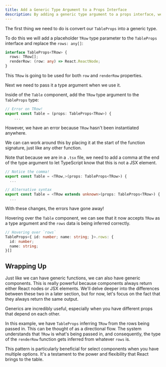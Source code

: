 ```yaml
---
title: Add a Generic Type Argument to a Props Interface
description: By adding a generic type argument to a props interface, we can infer prop types.
---
```


The first thing we need to do is convert our `TableProps` into a generic type.

To do this we will add a placeholder `TRow` type parameter to the `TableProps` interface and replace the `rows: any[]`:

```typescript
interface TableProps<TRow> {
  rows: TRow[];
  renderRow: (row: any) => React.ReactNode;
}
```

This `TRow` is going to be used for both `row` and `renderRow` properties.

Next we need to pass it a type argument when we use it.

Inside of the `Table` component, add the `TRow` type argument to the `TableProps` type:

```typescript
// Error on TRow!
export const Table = (props: TableProps<TRow>) {
    ...
```

However, we have an error because `TRow` hasn't been instantiated anywhere.

We can can work around this by placing it at the start of the function signature, just like any other function.

Note that because we are in a `.tsx` file, we need to add a comma at the end of the type argument to let TypeScript know that this is not a JSX element.

```typescript
// Notice the comma!
export const Table = <TRow,>(props: TableProps<TRow>) {
  ...

// Alternative syntax
export const Table = <TRow extends unknown>(props: TableProps<TRow>) {
  ...
```

With these changes, the errors have gone away!

Hovering over the `Table` component, we can see that it now accepts `TRow` as a type argument and the `rows` data is being inferred correctly. 

```typescript
// Hovering over `rows`
TableProps<{ id: number; name: string; }>.rows: {
  id: number;
  name: string;
}[]
```

## Wrapping Up

Just like we can have generic functions, we can also have generic components. This is really powerful because components always return either React nodes or JSX elements. We'll delve deeper into the differences between these two in a later section, but for now, let's focus on the fact that they always return the same output.

Generics are incredibly useful, especially when you have different props that depend on each other.

In this example, we have `TableProps` inferring `TRow` from the rows being passed in. This can be thought of as a directional flow. The system understands that `TRow` is what's being passed in, and consequently, the type of the `renderRow` function gets inferred from whatever `rows` is.

This pattern is particularly beneficial for select components when you have multiple options. It's a testament to the power and flexibility that React brings to the table.